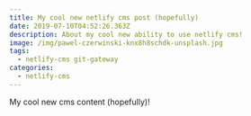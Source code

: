 ```yaml
---
title: My cool new netlify cms post (hopefully)
date: 2019-07-10T04:52:26.363Z
description: About my cool new ability to use netlify cms!
image: /img/pawel-czerwinski-knx8h8schdk-unsplash.jpg
tags:
  - netlify-cms git-gateway
categories:
  - netlify-cms
---
```


My cool new cms content (hopefully)!
